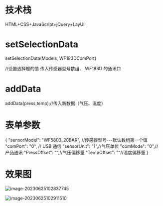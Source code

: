 # 技术栈

HTML+CSS+JavaScript+jQuery+LayUI

# setSelectionData

setSelectionData(Models, WF183DComPort) 

//设置选择框的值 传入传感器型号数组、 WF183D 的通讯口

# addData

addData(press,temp);//传入新数据（气压、温度）

# 表单参数

{
"sensorModel": "WF5803_20BAR", //传感器型号---默认数组第一个值
"comPort": "0", // USB 通信
"sensorUnit": "1",//气压单位
"comMode": "0",//产品通讯
"PressOffset": "",//气压偏移量
"TempOffset": ""//温度偏移量
}

# 效果图

![image-20230625102837745](https://could-img.oss-cn-hangzhou.aliyuncs.com/wf/image-20230625102837745.png)

![image-20230625102911510](https://could-img.oss-cn-hangzhou.aliyuncs.com/wf/image-20230625102911510.png)
